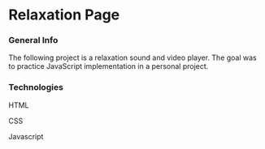 # Relaxation Page

### General Info
The following project is a relaxation sound and video player. The goal was to practice JavaScript implementation in a personal project. 

### Technologies
HTML

CSS

Javascript
